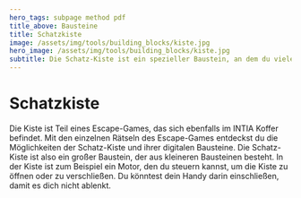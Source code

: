 ```yaml
---
hero_tags: subpage method pdf
title_above: Bausteine
title: Schatzkiste
image: /assets/img/tools/building_blocks/kiste.jpg
hero_image: /assets/img/tools/building_blocks/kiste.jpg
subtitle: Die Schatz-Kiste ist ein spezieller Baustein, an dem du viele Eingaben, Ausgaben und Steuerungen ausprobieren kannst.
---
```


# Schatzkiste

Die Kiste ist Teil eines Escape-Games, das sich ebenfalls im INTIA Koffer befindet. Mit den einzelnen Rätseln des Escape-Games entdeckst du die Möglichkeiten der Schatz-Kiste und ihrer digitalen Bausteine. Die Schatz-Kiste ist also ein großer Baustein, der aus kleineren Bausteinen besteht. In der Kiste ist zum Beispiel ein Motor, den du steuern kannst, um die Kiste zu öffnen oder zu verschließen. Du könntest dein Handy darin einschließen, damit es dich nicht ablenkt.

